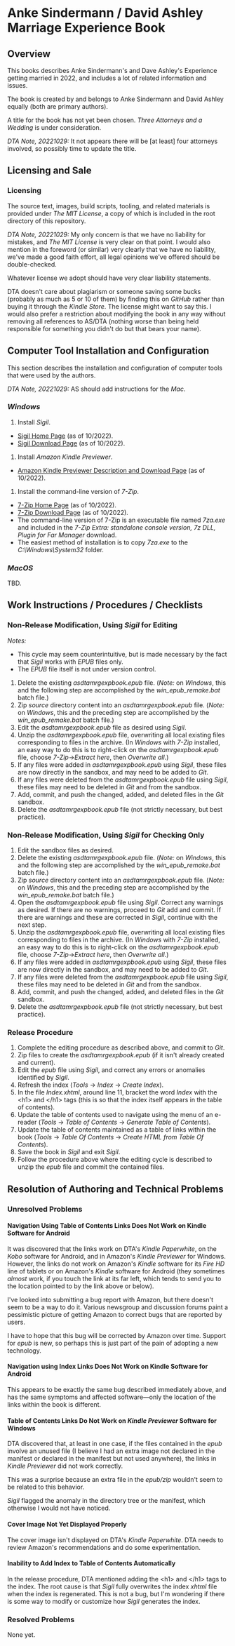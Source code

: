 # Anke Sindermann / David Ashley Marriage Experience Book

## Overview

This books describes Anke Sindermann's and Dave Ashley's Experience
getting married in 2022, and includes a lot of related information
and issues.

The book is created by and belongs to Anke Sindermann and
David Ashley equally (both are primary authors).

A title for the book has not yet been chosen.  *Three Attorneys
and a Wedding* is under consideration.

*DTA Note, 20221029:* It not appears there will be [at least] four
attorneys involved, so possibly time to update the title.


## Licensing and Sale

### Licensing

The source text, images, build scripts, tooling, and related
materials is provided under *The MIT License*, a copy of which
is included in the root directory of this repository.

*DTA Note, 20221029:* My only concern is that we have no liability
for mistakes, and *The MIT License* is very clear on that point.
I would also mention in the foreword (or similar) very clearly that
we have no liability, we've made a good faith effort, all
legal opinions we've offered should be double-checked.

Whatever license we adopt should have very clear liability statements.

DTA doesn't care about plagiarism or someone saving some bucks (probably
as much as 5 or 10 of them) by finding this on *GitHub* rather than
buying it through the *Kindle Store*.  The license might want to
say this.  I would also prefer a restriction about modifying the
book in any way without removing all references to AS/DTA (nothing
worse than being held responsible for something you didn't do but
that bears your name).


## Computer Tool Installation and Configuration

This section describes the installation and configuration of
computer tools that were used by the authors.

*DTA Note, 20221029:* AS should add instructions for the *Mac*.


### *Windows*

1. Install *Sigil*.
 * [Sigil Home Page](https://sigil-ebook.com/) (as of 10/2022).
 * [Sigil Download Page](https://sigil-ebook.com/sigil/download/) (as of 10/2022).
1. Install *Amazon Kindle Previewer*.
 * [Amazon Kindle Previewer Description and Download Page](https://www.amazon.com/Kindle-Previewer/b?ie=UTF8&node=21381691011) (as of 10/2022).
1. Install the command-line version of *7-Zip*.
 * [7-Zip Home Page](https://www.7-zip.org/) (as of 10/2022).
 * [7-Zip Download Page](https://www.7-zip.org/download.html) (as of 10/2022).
 * The command-line version of 7-Zip is an executable file named *7za.exe*
and included in the *7-Zip Extra: standalone console version, 7z DLL, Plugin for Far Manager* download.
 * The easiest method of installation is to copy *7za.exe* to
the *C:\Windows\System32* folder.

### *MacOS*

TBD.


## Work Instructions / Procedures / Checklists

### Non-Release Modification, Using *Sigil* for Editing

*Notes:*

* This cycle may seem counterintuitive, but is made necessary
by the fact that *Sigil* works with *EPUB* files only.
* The *EPUB* file itself is not under version control.

1. Delete the existing *asdtamrgexpbook.epub* file.  (*Note:* on *Windows*,
   this and the following step are accomplished by the *win_epub_remake.bat*
   batch file.)
1. Zip *source* directory content into an *asdtamrgexpbook.epub*
   file.  (*Note:* on *Windows*,
   this and the preceding step are accomplished by the *win_epub_remake.bat*
   batch file.)
1. Edit the *asdtamrgexpbook.epub* file as desired using *Sigil*.
1. Unzip the *asdtamrgexpbook.epub* file, overwriting all local existing
   files corresponding to files in the archive.  (In *Windows* with
   *7-Zip* installed, an easy way to do this is to right-click on the
   *asdtamrgexpbook.epub* file, choose *7-Zip*->*Extract here*, then
   *Overwrite all*.)
1. If any files were added in *asdtamrgexpbook.epub* using *Sigil*,
   these files are now directly in the sandbox, and may need to be
   added to *Git*.
1. If any files were deleted from the *asdtamrgexpbook.epub* file
   using *Sigil*, these files may need to be deleted in *Git* and
   from the sandbox.
1. Add, commit, and push the changed, added, and deleted files
   in the *Git* sandbox.
1. Delete the *asdtamrgexpbook.epub* file (not strictly necessary,
   but best practice).


### Non-Release Modification, Using *Sigil* for Checking Only

1. Edit the sandbox files as desired.
1. Delete the existing *asdtamrgexpbook.epub* file.  (*Note:* on *Windows*,
   this and the following step are accomplished by the *win_epub_remake.bat*
   batch file.)
1. Zip *source* directory content into an *asdtamrgexpbook.epub*
   file.  (*Note:* on *Windows*,
   this and the preceding step are accomplished by the *win_epub_remake.bat*
   batch file.)
1. Open the *asdtamrgexpbook.epub* file using *Sigil*.  Correct any
   warnings as desired.  If there are no warnings, proceed to *Git*
   add and commit.  If there are warnings and these are corrected
   in *Sigil*, continue with the next step.
1. Unzip the *asdtamrgexpbook.epub* file, overwriting all local existing
   files corresponding to files in the archive.  (In *Windows* with
   *7-Zip* installed, an easy way to do this is to right-click on the
   *asdtamrgexpbook.epub* file, choose *7-Zip*->*Extract here*, then
   *Overwrite all*.)
1. If any files were added in *asdtamrgexpbook.epub* using *Sigil*,
   these files are now directly in the sandbox, and may need to be
   added to *Git*.
1. If any files were deleted from the *asdtamrgexpbook.epub* file
   using *Sigil*, these files may need to be deleted in *Git* and
   from the sandbox.
1. Add, commit, and push the changed, added, and deleted files
   in the *Git* sandbox.
1. Delete the *asdtamrgexpbook.epub* file (not strictly necessary,
   but best practice).


### Release Procedure

1. Complete the editing procedure as described above, and
   commit to *Git*.
1. Zip files to create the *asdtamrgexpbook.epub* (if it isn't
   already created and current).
1. Edit the *epub* file using *Sigil*, and correct any errors or
   anomalies identified by *Sigil*.
1. Refresh the index (*Tools* -> *Index* -> *Create Index*).
1. In the file *Index.xhtml*, around line 11, bracket the
   word *Index* with the &lt;h1&gt; and &lt;/h1&gt; tags (this is so that the
   index itself appears in the table of contents).
1. Update the table of contents used to navigate using the
   menu of an e-reader (*Tools* -> *Table of Contents* -> *Generate Table
   of Contents*).
1. Update the table of contents maintained as a table of links
   within the book (*Tools* -> *Table Of Contents* -> *Create HTML from Table
   Of Contents*).
1. Save the book in *Sigil* and exit *Sigil*.
1. Follow the procedure above where the editing cycle is
   described to unzip the *epub* file and commit the contained
   files.


## Resolution of Authoring and Technical Problems

### Unresolved Problems

#### Navigation Using Table of Contents Links Does Not Work on Kindle Software for Android

It was discovered that the links work on DTA's *Kindle Paperwhite*, on
the *Kobo* software for Android, and in Amazon's *Kindle Previewer* for Windows.
However, the links do not work on Amazon's *Kindle* software for its *Fire HD*
line of tablets or on Amazon's *Kindle* software for
Android (they sometimes *almost* work, if you touch the link at its
far left, which tends to send you to the location pointed to by the
link above or below).

I've looked into submitting a bug report with Amazon, but there
doesn't seem to be a way to do it.  Various newsgroup and discussion
forums paint a pessimistic picture of getting Amazon to correct bugs
that are reported by users.

I have to hope that this bug will be corrected by Amazon over time.
Support for *epub* is new, so perhaps this is just part of the pain
of adopting a new technology.


#### Navigation using Index Links Does Not Work on Kindle Software for Android

This appears to be exactly the same bug described immediately above, and
has the same symptoms and affected software&mdash;only the location of
the links within the book is different.


#### Table of Contents Links Do Not Work on *Kindle Previewer* Software for Windows

DTA discovered that, at least in one case, if the files contained in the
*epub* involve an unused file (I believe I had an extra image not declared
in the manifest or declared in the manifest but not used anywhere), the links
in *Kindle Previewer* did not work correctly.

This was a surprise because an extra file in the *epub/zip* wouldn't seem
to be related to this behavior.

*Sigil* flagged the anomaly in the directory tree or the manifest, which
otherwise I would not have noticed.


#### Cover Image Not Yet Displayed Properly

The cover image isn't displayed on DTA's *Kindle Paperwhite*.  DTA
needs to review Amazon's recommendations and do some experimentation.


#### Inability to Add Index to Table of Contents Automatically

In the release procedure, DTA mentioned adding the
&lt;h1&gt; and &lt;/h1&gt; tags
to the index.  The root cause is that *Sigil* fully overwrites
the index *xhtml* file when the index is regenerated.  This is
not a bug, but I'm wondering if there is some way to modify
or customize how *Sigil* generates the index.


### Resolved Problems

None yet.
